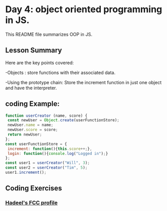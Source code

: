 # Day 4: object oriented programming in JS.

This README file summarizes OOP in JS. 

## Lesson Summary
Here are the key points covered:

-Objects : store functions with their associated data.

-Using the prototype chain: Store the increment function in just one object and have the interpreter.

## coding Example: 

```javascript
function userCreator (name, score) {
 const newUser = Object.create(userFunctionStore);
 newUser.name = name;
 newUser.score = score;
 return newUser;
};
const userFunctionStore = {
 increment: function(){this.score++;},
 login: function(){console.log("Logged in");}
};
const user1 = userCreator("Will", 3);
const user2 = userCreator("Tim", 5);
user1.increment();

```

## Coding Exercises

### [Hadeel's FCC profile](https://www.freecodecamp.org/Hadeel_Q)


